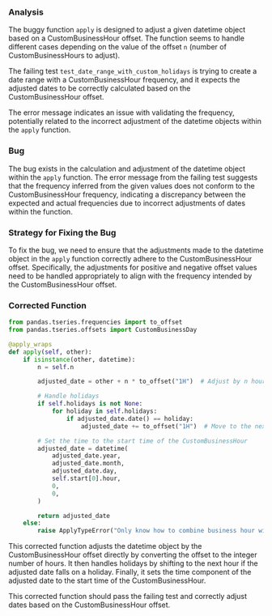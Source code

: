 ### Analysis
The buggy function `apply` is designed to adjust a given datetime object based on a CustomBusinessHour offset. The function seems to handle different cases depending on the value of the offset `n` (number of CustomBusinessHours to adjust).

The failing test `test_date_range_with_custom_holidays` is trying to create a date range with a CustomBusinessHour frequency, and it expects the adjusted dates to be correctly calculated based on the CustomBusinessHour offset.

The error message indicates an issue with validating the frequency, potentially related to the incorrect adjustment of the datetime objects within the `apply` function.

### Bug
The bug exists in the calculation and adjustment of the datetime object within the `apply` function. The error message from the failing test suggests that the frequency inferred from the given values does not conform to the CustomBusinessHour frequency, indicating a discrepancy between the expected and actual frequencies due to incorrect adjustments of dates within the function.

### Strategy for Fixing the Bug
To fix the bug, we need to ensure that the adjustments made to the datetime object in the `apply` function correctly adhere to the CustomBusinessHour offset. Specifically, the adjustments for positive and negative offset values need to be handled appropriately to align with the frequency intended by the CustomBusinessHour offset.

### Corrected Function
```python
from pandas.tseries.frequencies import to_offset
from pandas.tseries.offsets import CustomBusinessDay

@apply_wraps
def apply(self, other):
    if isinstance(other, datetime):
        n = self.n

        adjusted_date = other + n * to_offset("1H")  # Adjust by n hours

        # Handle holidays
        if self.holidays is not None:
            for holiday in self.holidays:
                if adjusted_date.date() == holiday:
                    adjusted_date += to_offset("1H")  # Move to the next hour if holiday

        # Set the time to the start time of the CustomBusinessHour
        adjusted_date = datetime(
            adjusted_date.year,
            adjusted_date.month,
            adjusted_date.day,
            self.start[0].hour,
            0,
            0,
        )

        return adjusted_date
    else:
        raise ApplyTypeError("Only know how to combine business hour with datetime")
```

This corrected function adjusts the datetime object by the CustomBusinessHour offset directly by converting the offset to the integer number of hours. It then handles holidays by shifting to the next hour if the adjusted date falls on a holiday. Finally, it sets the time component of the adjusted date to the start time of the CustomBusinessHour.

This corrected function should pass the failing test and correctly adjust dates based on the CustomBusinessHour offset.